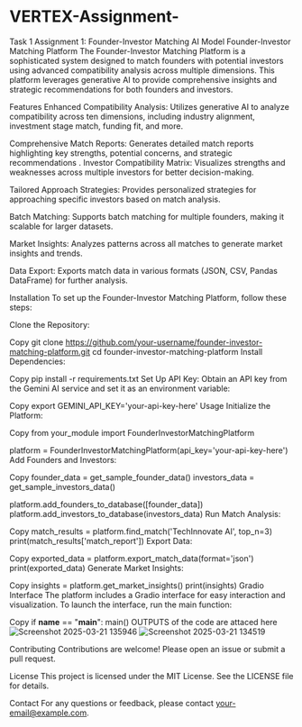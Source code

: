 # VERTEX-Assignment-
Task 1 Assignment 1: Founder-Investor Matching AI Model
Founder-Investor Matching Platform
The Founder-Investor Matching Platform is a sophisticated system designed to match founders with potential investors using advanced compatibility analysis across multiple dimensions. This platform leverages generative AI to provide comprehensive insights and strategic recommendations for both founders and investors.

Features
Enhanced Compatibility Analysis: Utilizes generative AI to analyze compatibility across ten dimensions, including industry alignment, investment stage match, funding fit, and more.

Comprehensive Match Reports: Generates detailed match reports highlighting key strengths, potential concerns, and strategic recommendations
.
Investor Compatibility Matrix: Visualizes strengths and weaknesses across multiple investors for better decision-making.

Tailored Approach Strategies: Provides personalized strategies for approaching specific investors based on match analysis.

Batch Matching: Supports batch matching for multiple founders, making it scalable for larger datasets.

Market Insights: Analyzes patterns across all matches to generate market insights and trends.

Data Export: Exports match data in various formats (JSON, CSV, Pandas DataFrame) for further analysis.

Installation
To set up the Founder-Investor Matching Platform, follow these steps:

Clone the Repository:

Copy
git clone https://github.com/your-username/founder-investor-matching-platform.git
cd founder-investor-matching-platform
Install Dependencies:

Copy
pip install -r requirements.txt
Set Up API Key:
Obtain an API key from the Gemini AI service and set it as an environment variable:

Copy
export GEMINI_API_KEY='your-api-key-here'
Usage
Initialize the Platform:

Copy
from your_module import FounderInvestorMatchingPlatform

platform = FounderInvestorMatchingPlatform(api_key='your-api-key-here')
Add Founders and Investors:

Copy
founder_data = get_sample_founder_data()
investors_data = get_sample_investors_data()

platform.add_founders_to_database([founder_data])
platform.add_investors_to_database(investors_data)
Run Match Analysis:

Copy
match_results = platform.find_match('TechInnovate AI', top_n=3)
print(match_results['match_report'])
Export Data:

Copy
exported_data = platform.export_match_data(format='json')
print(exported_data)
Generate Market Insights:

Copy
insights = platform.get_market_insights()
print(insights)
Gradio Interface
The platform includes a Gradio interface for easy interaction and visualization. To launch the interface, run the main function:

Copy
if __name__ == "__main__":
    main()
OUTPUTS of the code are attaced here 
![Screenshot 2025-03-21 135946](https://github.com/user-attachments/assets/f127cc1f-e552-4b4e-a6d6-5424923a21af)
![Screenshot 2025-03-21 134519](https://github.com/user-attachments/assets/148097f0-0709-4a09-98ff-3aefd8c5b8b1)



Contributing
Contributions are welcome! Please open an issue or submit a pull request.

License
This project is licensed under the MIT License. See the LICENSE file for details.

Contact
For any questions or feedback, please contact your-email@example.com.

